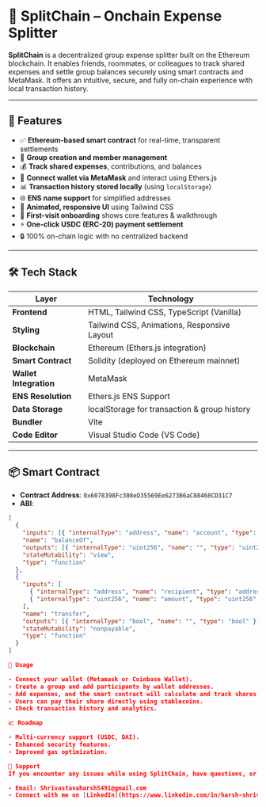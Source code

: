 # 💸 SplitChain – Onchain Expense Splitter

**SplitChain** is a decentralized group expense splitter built on the Ethereum blockchain. It enables friends, roommates, or colleagues to track shared expenses and settle group balances securely using smart contracts and MetaMask. It offers an intuitive, secure, and fully on-chain experience with local transaction history.

---

## 🚀 Features

- ✅ **Ethereum-based smart contract** for real-time, transparent settlements  
- 👥 **Group creation and member management**  
- 💰 **Track shared expenses**, contributions, and balances  
- 🔐 **Connect wallet via MetaMask** and interact using Ethers.js  
- 📊 **Transaction history stored locally** (using `localStorage`)  
- 🌐 **ENS name support** for simplified addresses  
- 🎨 **Animated, responsive UI** using Tailwind CSS  
- 🧠 **First-visit onboarding** shows core features & walkthrough  
- ⚡ **One-click USDC (ERC-20) payment settlement**  
- 🔒 100% on-chain logic with no centralized backend  

---

## 🛠 Tech Stack

| Layer                 | Technology                                      |
|-----------------------|-------------------------------------------------|
| **Frontend**          | HTML, Tailwind CSS, TypeScript (Vanilla)       |
| **Styling**           | Tailwind CSS, Animations, Responsive Layout     |
| **Blockchain**        | Ethereum (Ethers.js integration)                |
| **Smart Contract**    | Solidity (deployed on Ethereum mainnet)         |
| **Wallet Integration**| MetaMask                                        |
| **ENS Resolution**    | Ethers.js ENS Support                           |
| **Data Storage**      | localStorage for transaction & group history    |
| **Bundler**           | Vite                                            |
| **Code Editor**       | Visual Studio Code (VS Code)                    |

---

## 📦 Smart Contract

- **Contract Address**: `0x6078398Fc308eD35569Ee6273B6aC88468CD31C7`  
- **ABI**:
```json
[
  {
    "inputs": [{ "internalType": "address", "name": "account", "type": "address" }],
    "name": "balanceOf",
    "outputs": [{ "internalType": "uint256", "name": "", "type": "uint256" }],
    "stateMutability": "view",
    "type": "function"
  },
  {
    "inputs": [
      { "internalType": "address", "name": "recipient", "type": "address" },
      { "internalType": "uint256", "name": "amount", "type": "uint256" }
    ],
    "name": "transfer",
    "outputs": [{ "internalType": "bool", "name": "", "type": "bool" }],
    "stateMutability": "nonpayable",
    "type": "function"
  }
]

🚀 Usage

- Connect your wallet (Metamask or Coinbase Wallet).
- Create a group and add participants by wallet addresses.
- Add expenses, and the smart contract will calculate and track shares.
- Users can pay their share directly using stablecoins.
- Check transaction history and analytics.

📈 Roadmap

- Multi-currency support (USDC, DAI).
- Enhanced security features.
- Improved gas optimization.

🌟 Support
If you encounter any issues while using SplitChain, have questions, or want to suggest new features, feel free to reach out:

- Email: Shrivastavaharsh5491@gmail.com
- Connect with me on [LinkedIn](https://www.linkedin.com/in/harsh-shrivastava-40b240313/)

